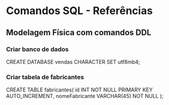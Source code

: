# Comandos SQL - Referências

## Modelagem Física com comandos **DDL**

### Criar banco de dados
CREATE DATABASE vendas CHARACTER SET utf8mb4;

### Criar tabela de fabricantes
CREATE TABLE fabricantes(
    id INT NOT NULL PRIMARY KEY AUTO_INCREMENT,
    nomeFabricante VARCHAR(45) NOT NULL
);